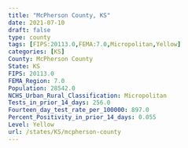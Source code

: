 ```yaml
---
title: "McPherson County, KS"
date: 2021-07-10
draft: false
type: county
tags: [FIPS:20113.0,FEMA:7.0,Micropolitan,Yellow]
categories: [KS]
County: McPherson County
State: KS
FIPS: 20113.0
FEMA_Region: 7.0
Population: 28542.0
NCHS_Urban_Rural_Classification: Micropolitan
Tests_in_prior_14_days: 256.0
Fourteen_day_test_rate_per_100000: 897.0
Percent_Positivity_in_prior_14_days: 0.055
Level: Yellow
url: /states/KS/mcpherson-county
---
```




